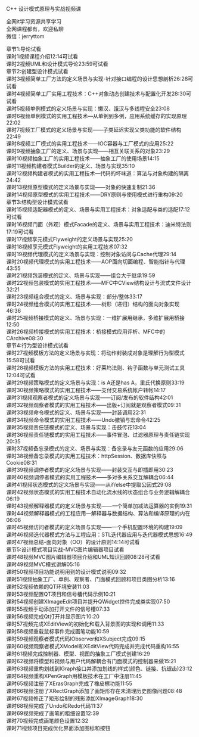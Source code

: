 C++ 设计模式原理与实战视频课

全网it学习资源共享学习<br>全网课程都有，欢迎私聊<br>微信：jerryttom<br>

章节1:导论试看<br> 课时1视频课程介绍12:14可试看<br> 课时2视频UML和设计模式导论23:59可试看<br> 章节2:创建型设计模式试看<br> 课时3视频简单工厂方法的定义场景与实现-针对接口编程的设计思想剖析26:28可试看<br> 课时4视频简单工厂实用工程技术：C++对象动态创建技术与配置化开发28:30可试看<br> 课时5视频单例模式的定义场景与实现：懒汉、饿汉与多线程安全23:08<br> 课时6视频单例模式的实用工程技术—从单例到多例，应用系统缓存的实现原理22:02<br> 课时7视频工厂模式的定义场景与实现——子类延迟实现父类功能的软件结构22:49<br> 课时8视频工厂模式的实用工程技术——IOC容器与工厂模式的应用25:22<br> 课时9视频抽象工厂的定义、场景与实现——相互关联关系的对象23:29<br> 课时10视频抽象工厂的实用工程技术——抽象工厂的使用场景14:15<br> 课时11视频构建者模式Builder的定义、场景与实现35:10<br> 课时12视频构建者模式的实用工程技术—代码的坏味道：算法与对象构建的隔离24:42<br> 课时13视频原型模式的定义场景与实现——对象的快速复制21:36<br> 课时14视频原型模式的实用工程技术——DRY原则与使用模式进行重构09:20<br> 章节3:结构型设计模式试看<br> 课时15视频适配器模式的定义、场景与实用工程技术：对象适配与类的适配17:12可试看<br> 课时16视频门面（外观）模式Facade的定义、场景与实用工程技术：迪米特法则17:19可试看<br> 课时17视频享元模式Flyweight的定义场景与实现25:20<br> 课时18视频享元模式Flyweight的实用工程技术07:32<br> 课时19视频代理模式的定义场景与实现：控制对象访问与Cache代理29:14<br> 课时20视频代理模式的实用工程技术——AOP面向切面编程、智能指针与代理43:55<br> 课时21视频包装模式的定义、场景与实现——组合大于继承19:59<br> 课时22视频包装模式的实用工程技术——MFC中CView结构设计与流式文件设计32:21<br> 课时23视频组合模式的定义、场景与实现：部分/整体33:17<br> 课时24视频组合模式的实用工程技术——树形（递归）结构的面向对象实现46:36<br> 课时25视频桥接模式的定义、场景与实现：一维扩展用继承，多维扩展用桥接12:50<br> 课时26视频桥接模式的实用工程技术：桥接模式应用评析、MFC中的CArchive08:30<br> 章节4:行为型设计模式试看<br> 课时27视频模板方法的定义场景与实现：将动作封装成对象是理解行为型模式15:58可试看<br> 课时28视频模板方法的实用工程技术：好莱坞法则、钩子函数与单元测试工具12:04可试看<br> 课时29视频策略模式的定义场景与实现：is A还是has A，里氏代换原则33:19<br> 课时30视频策略模式的实用工程技术——支付交易系统帐户转帐14:17<br> 课时31视频观察者模式的定义场景与实现——订阅/发布的软件结构42:01<br> 课时32视频观察者模式的实用工程技术——出版+订阅就是观察者模式09:31<br> 课时33视频命令模式的定义、场景与实现——封装调用22:31<br> 课时34视频命令模式的实用工程技术——Undo撤销与宏命令42:25<br> 课时35视频责任链模式的定义、场景与实现：击鼓传花13:04<br> 课时36视频责任链模式的实用工程技术——事件冒泡、过滤器原理与责任链实现20:35<br> 课时37视频备忘录模式的定义、场景与实现：备忘录与友元函数的应用29:06<br> 课时38视频备忘录模式的实用工程技术：httpSession、数据库快照与Cookie08:31<br> 课时39视频调停者模式的定义场景与实现——封装交互与即插即用30:23<br> 课时40视频调停者模式的实用工程技术——多对多关系交互解耦合06:44<br> 课时41视频状态模式的定义场景与实现——从if/else中提取公因式29:08<br> 课时42视频状态模式的实用工程技术自动化流水线的状态组合与业务逻辑解耦合06:19<br> 课时43视频解释器模式的定义场景与实现——一个简单加减法运算器的实例19:31<br> 课时44视频解释器模式的工程应用—解释器与数据结构、算法和编译原理的内在06:06<br> 课时45视频访问者模式的定义场景与实现——一个手机配置环境的构建19:09<br> 课时46视频迭代器模式方法与工程应用：STL迭代器应用与迭代器模式思想16:49<br> 课时47视频总结-面向对象（OO）的设计原则14:14可试看<br> 章节5:设计模式项目实战-MVC图片编辑器项目试看<br> 课时48视频MVC图片编辑器项目介绍和UML知识回顾08:28可试看<br> 课时49视频MVC模式讲解05:16<br> 课时50视频项目功能说明用到的设计模式说明09:32<br> 课时51视频抽象工厂、单例、观察者、门面模式回顾和项目类图分析13:16<br> 课时52视频依赖的QT环境安装11:03<br> 课时53视频配置QT项目和信号槽代码示例10:21<br> 课时54视频创建XImageEdit项目并提升QWidget控件完成类实现07:50<br> 课时55视频手动添加打开文件的信号槽07:33<br> 课时56视频完成Qt打开并显示图片10:20<br> 课时57视频完成XEditView的初始化和载入背景图的实现和调用11:33<br> 课时58视频重载鼠标事件完成画笔功能10:59<br> 课时59视频观察者模式代码IObserver和XSubject完成09:15<br> 课时60视频观察者模式XModel和XEditView代码完成并完成代码重构16:55<br> 课时61视频完成控制器、模型、视图的抽象工厂模式创建16:29<br> 课时62视频将模型和视频与用户代码解耦合有门面模式的控制器来做15:21<br> 课时63视频重构划线到IGraph接口并添加划线的样式(颜色、链接、抗锯齿)23:12<br> 课时64视频重构XPenGraph用模板技术在工厂中注册11:45<br> 课时65视频注册了XErasGraph完成了橡皮檫功能11:55<br> 课时66视频注册了XRectGraph添加了画矩形存在未清理历史图像问题08:48<br> 课时67视频修正了矩形绘制的残影添加XImageGraph18:30<br> 课时68视频完成了Undo和Redo代码11:37<br> 课时69视频完成了画笔的粗细设置12:39<br> 课时70视频完成画笔颜色设置12:32<br> 课时71视频项目完成优化界面添加图标和按钮